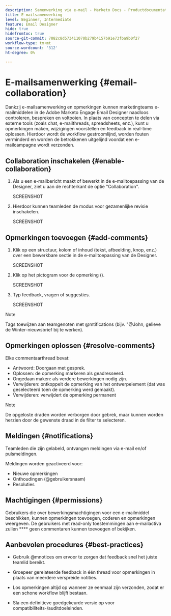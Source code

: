 ```yaml
---
description: Samenwerking via e-mail - Marketo Docs - Productdocumentatie
title: E-mailsamenwerking
level: Beginner, Intermediate
feature: Email Designer
hide: true
hidefromtoc: true
source-git-commit: 7082c8d573411070b279b4157b91e73fba9b0f27
workflow-type: tm+mt
source-wordcount: '312'
ht-degree: 0%

---
```


# E-mailsamenwerking {#email-collaboration}

Dankzij e-mailsamenwerking en opmerkingen kunnen marketingteams e-mailmiddelen in de Adobe Marketo Engage Email Designer naadloos controleren, bespreken en voltooien. In plaats van concepten te delen via externe tools (zoals chat, e-mailthreads, spreadsheets, enz.), kunt u opmerkingen maken, wijzigingen voorstellen en feedback in real-time oplossen. Hierdoor wordt de workflow gestroomlijnd, worden fouten verminderd en worden de betrokkenen uitgelijnd voordat een e-mailcampagne wordt verzonden.


## Collaboration inschakelen {#enable-collaboration}

1. Als u een e-mailbericht maakt of bewerkt in de e-mailtoepassing van de Designer, ziet u aan de rechterkant de optie &quot;Collaboration&quot;.

   SCREENSHOT

1. Hierdoor kunnen teamleden de modus voor gezamenlijke revisie inschakelen.

   SCREENSHOT

## Opmerkingen toevoegen {#add-comments}

1. Klik op een structuur, kolom of inhoud (tekst, afbeelding, knop, enz.) over een bewerkbare sectie in de e-mailtoepassing van de Designer.

   SCREENSHOT

1. Klik op het pictogram voor de opmerking ().

   SCREENSHOT

1. Typ feedback, vragen of suggesties.

   SCREENSHOT

>[!NOTE]
>
>Tags toewijzen aan teamgenoten met @mtifications (bijv. &quot;@John, gelieve de Winter-nieuwsbrief bij te werken).

## Opmerkingen oplossen {#resolve-comments}

Elke commentaarthread bevat:

* Antwoord: Doorgaan met gesprek.
* Oplossen: de opmerking markeren als geadresseerd.
* Ongedaan maken: als verdere bewerkingen nodig zijn.
* Verwijderen: ontkoppelt de opmerking van het ontwerpelement (dat was geselecteerd toen de opmerking werd gemaakt).
* Verwijderen: verwijdert de opmerking permanent

>[!NOTE]
>
>De opgeloste draden worden verborgen door gebrek, maar kunnen worden herzien door de gewenste draad in de filter te selecteren.

## Meldingen {#notifications}

Teamleden die zijn gelabeld, ontvangen meldingen via e-mail en/of pulsmeldingen.

Meldingen worden geactiveerd voor:

* Nieuwe opmerkingen
* Onthoudingen (@gebruikersnaam)
* Resoluties

## Machtigingen {#permissions}

Gebruikers die over bewerkingsmachtigingen voor een e-mailmiddel beschikken, kunnen opmerkingen toevoegen, coderen en opmerkingen weergeven. De gebruikers met read-only toestemmingen aan e-mailactiva zullen **** geen commentaren kunnen toevoegen of bekijken.

## Aanbevolen procedures {#best-practices}

* Gebruik @mnotices om ervoor te zorgen dat feedback snel het juiste teamlid bereikt.

* Groepeer gerelateerde feedback in één thread voor opmerkingen in plaats van meerdere verspreide notities.

* Los opmerkingen altijd op wanneer ze eenmaal zijn verzonden, zodat er een schone workflow blijft bestaan.

* Sla een definitieve goedgekeurde versie op voor compatibiliteits-/auditdoeleinden.
